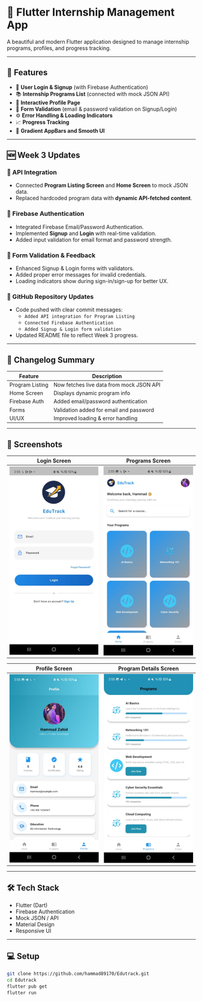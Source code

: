# 🌟 Flutter Internship Management App

A beautiful and modern Flutter application designed to manage internship programs, profiles, and progress tracking.

---

## 🚀 Features
- 🔐 **User Login & Signup** (with Firebase Authentication)
- 📚 **Internship Programs List** (connected with mock JSON API)
- 👤 **Interactive Profile Page**
- 📝 **Form Validation** (email & password validation on Signup/Login)
- ⚙️ **Error Handling & Loading Indicators**
- 📈 **Progress Tracking**
- 🎨 **Gradient AppBars and Smooth UI**

---

## 🆕 Week 3 Updates

### 🔗 API Integration
- Connected **Program Listing Screen** and **Home Screen** to mock JSON data.
- Replaced hardcoded program data with **dynamic API-fetched content**.

### 🔐 Firebase Authentication
- Integrated Firebase Email/Password Authentication.
- Implemented **Signup** and **Login** with real-time validation.
- Added input validation for email format and password strength.

### 🧾 Form Validation & Feedback
- Enhanced Signup & Login forms with validators.
- Added proper error messages for invalid credentials.
- Loading indicators show during sign-in/sign-up for better UX.

### 💾 GitHub Repository Updates
- Code pushed with clear commit messages:
    - `Added API integration for Program Listing`
    - `Connected Firebase Authentication`
    - `Added Signup & Login form validation`
- Updated README file to reflect Week 3 progress.

---

## 📘 Changelog Summary

| Feature | Description |
|----------|--------------|
| Program Listing | Now fetches live data from mock JSON API |
| Home Screen | Displays dynamic program info |
| Firebase Auth | Added email/password authentication |
| Forms | Validation added for email and password |
| UI/UX | Improved loading & error handling |

---

## 📱 Screenshots

| Login Screen | Programs Screen |
|---------------|----------------|
| <img src="assets/Screenshots/Login.jpeg" width="250"> | <img src="assets/Screenshots/home.jpeg" width="250"> |

| Profile Screen | Program Details Screen |
|----------------|------------------------|
| <img src="assets/Screenshots/profile.jpeg" width="250"> | <img src="assets/Screenshots/details.jpeg" width="250"> |

---

## 🛠 Tech Stack
- Flutter (Dart)
- Firebase Authentication
- Mock JSON / API
- Material Design
- Responsive UI

---

## 💻 Setup
```bash
git clone https://github.com/hammad89170/Edutrack.git
cd Edutrack
flutter pub get
flutter run
